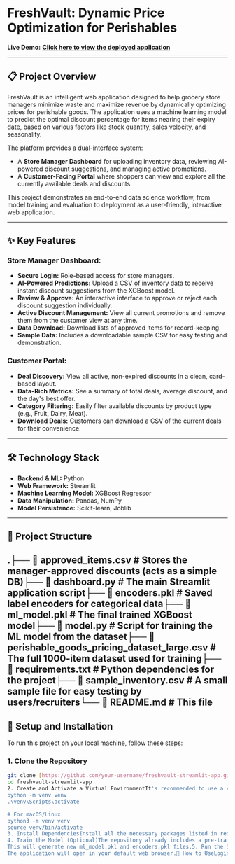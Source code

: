 # FreshVault: Dynamic Price Optimization for Perishables

**Live Demo:** [**Click here to view the deployed application**](https://freshvault.streamlit.app/) 


---

## 📋 Project Overview

FreshVault is an intelligent web application designed to help grocery store managers minimize waste and maximize revenue by dynamically optimizing prices for perishable goods. The application uses a machine learning model to predict the optimal discount percentage for items nearing their expiry date, based on various factors like stock quantity, sales velocity, and seasonality.

The platform provides a dual-interface system:
* A **Store Manager Dashboard** for uploading inventory data, reviewing AI-powered discount suggestions, and managing active promotions.
* A **Customer-Facing Portal** where shoppers can view and explore all the currently available deals and discounts.

This project demonstrates an end-to-end data science workflow, from model training and evaluation to deployment as a user-friendly, interactive web application.

---

## ✨ Key Features

### Store Manager Dashboard:
* **Secure Login:** Role-based access for store managers.
* **AI-Powered Predictions:** Upload a CSV of inventory data to receive instant discount suggestions from the XGBoost model.
* **Review & Approve:** An interactive interface to approve or reject each discount suggestion individually.
* **Active Discount Management:** View all current promotions and remove them from the customer view at any time.
* **Data Download:** Download lists of approved items for record-keeping.
* **Sample Data:** Includes a downloadable sample CSV for easy testing and demonstration.

### Customer Portal:
* **Deal Discovery:** View all active, non-expired discounts in a clean, card-based layout.
* **Data-Rich Metrics:** See a summary of total deals, average discount, and the day's best offer.
* **Category Filtering:** Easily filter available discounts by product type (e.g., Fruit, Dairy, Meat).
* **Download Deals:** Customers can download a CSV of the current deals for their convenience.

---

## 🛠️ Technology Stack

* **Backend & ML:** Python
* **Web Framework:** Streamlit
* **Machine Learning Model:** XGBoost Regressor
* **Data Manipulation:** Pandas, NumPy
* **Model Persistence:** Scikit-learn, Joblib

---

## 📂 Project Structure

.├── 📄 approved_items.csv      # Stores the manager-approved discounts (acts as a simple DB)├── 📄 dashboard.py            # The main Streamlit application script├── 📄 encoders.pkl            # Saved label encoders for categorical data├── 📄 ml_model.pkl            # The final trained XGBoost model├── 📄 model.py                # Script for training the ML model from the dataset├── 📄 perishable_goods_pricing_dataset_large.csv  # The full 1000-item dataset used for training├── 📄 requirements.txt        # Python dependencies for the project├── 📄 sample_inventory.csv    # A small sample file for easy testing by users/recruiters└── 📄 README.md               # This file
---

## 🚀 Setup and Installation

To run this project on your local machine, follow these steps:

### 1. Clone the Repository
```bash
git clone [https://github.com/your-username/freshvault-streamlit-app.git](https://github.com/your-username/freshvault-streamlit-app.git)
cd freshvault-streamlit-app
2. Create and Activate a Virtual EnvironmentIt's recommended to use a virtual environment to keep dependencies isolated.# For Windows
python -m venv venv
.\venv\Scripts\activate

# For macOS/Linux
python3 -m venv venv
source venv/bin/activate
3. Install DependenciesInstall all the necessary packages listed in requirements.txt.pip install -r requirements.txt
4. Train the Model (Optional)The repository already includes a pre-trained model (ml_model.pkl). However, if you want to retrain the model on the provided dataset, simply run:python model.py
This will generate new ml_model.pkl and encoders.pkl files.5. Run the Streamlit ApplicationYou are now ready to launch the FreshVault app!streamlit run dashboard.py
The application will open in your default web browser.📖 How to UseLogin: Start by logging in either as a Store Manager or a Customer. Use any username and password.As a Store Manager:Download the sample_inventory.csv file from the link provided in the app.Upload this file to the file uploader.Review the discount predictions generated by the model.Approve or reject items.Click "Confirm Final Approval" to make the deals live for customers.Navigate to the "Manage Active Discounts" section to remove items if needed.As a Customer:Instantly view all the deals that the manager has approved.Filter the deals by category.Enjoy the savings!</markdown>
